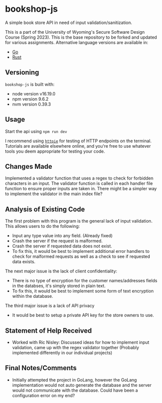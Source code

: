 # bookshop-js

A simple book store API in need of input validation/sanitization.

This is a part of the University of Wyoming's Secure Software Design Course (Spring 2023). This is the base repository to be forked and updated for various assignments. Alternative language versions are available in:

- [Go](https://github.com/andey-robins/bookshop-go)
- [Rust](https://github.com/andey-robins/bookshop-rs)

## Versioning

`bookshop-js` is built with:

- node version v16.19.0
- npm version 9.6.2
- nvm version 0.39.3

## Usage

Start the api using `npm run dev`

I recommend using [`httpie`](https://httpie.io) for testing of HTTP endpoints on the terminal. Tutorials are available elsewhere online, and you're free to use whatever tools you deem appropriate for testing your code.

## Changes Made

Implemented a validator function that uses a regex to check for forbidden characters in an input. The validator function is called in each handler file function to ensure proper inputs are taken in. There might be a simpler way to implement the validator in the main index file?



## Analysis of Existing Code

The first problem with this program is the general lack of input validation. This allows users to do the following:

- Input any type value into any field. (Already fixed)
- Crash the server if the request is malformed.
- Crash the server if requested data does not exist.
- To fix this, it would be best to implement additional error handlers to check for malformed requests as well as a check to see if requested data exists.

The next major issue is the lack of client confidentiality:

- There is no type of encryption for the customer names/addresses fields in the databses, it's simply stored in plain text.
- To fix this, it would be best to implement some form of text encryption within the database.

The third major issue is a lack of API privacy

- It would be best to setup a private API key for the store owners to use.

## Statement of Help Received

- Worked with Ric Nisley: Discussed ideas for how to implement input validation, came up with the regex validator together (Probably implemented differently in our individual projects)

## Final Notes/Comments

- Initially attempted the project in GoLang, however the GoLang implementation would not auto generate the database and the server would not communicate with the database. Could have been a configuration error on my end?